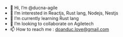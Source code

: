 - 👋 Hi, I’m @ducna-agile
- 👀 I’m interested in Reactjs, Rust lang, Nodejs, Nestjs
- 🌱 I’m currently learning Rust lang
- 💞️ I’m looking to collaborate on Agiletech
- 📫 How to reach me : doanduc.love@gmail.com

<!---
ducna-agile/ducna-agile is a ✨ special ✨ repository because its `README.md` (this file) appears on your GitHub profile.
You can click the Preview link to take a look at your changes.
--->
